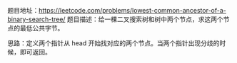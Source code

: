 题目地址：https://leetcode.com/problems/lowest-common-ancestor-of-a-binary-search-tree/
题目描述：给一棵二叉搜索树和树中两个节点，求这两个节点的最低公共字节。

思路：定义两个指针从 head 开始找对应的两个节点。当两个指针出现分歧的时候，即可返回。


